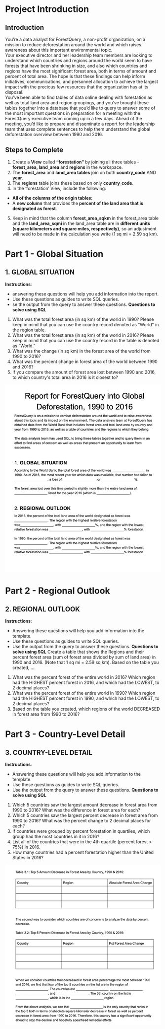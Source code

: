 # Project Introduction
## Introduction
<p>
You’re a data analyst for ForestQuery, a non-profit organization, on a mission to reduce deforestation around the world and which raises awareness about this important environmental topic.</br>
Your executive director and her leadership team members are looking to understand which countries and regions around the world seem to have forests that have been shrinking in size, and also which countries and regions have the most significant forest area, both in terms of amount and percent of total area. The hope is that these findings can help inform initiatives, communications, and personnel allocation to achieve the largest impact with the precious few resources that the organization has at its disposal.</br>
You’ve been able to find tables of data online dealing with forestation as well as total land area and region groupings, and you’ve brought these tables together into a database that you’d like to query to answer some of the most important questions in preparation for a meeting with the ForestQuery executive team coming up in a few days. Ahead of the meeting, you’d like to prepare and disseminate a report for the leadership team that uses complete sentences to help them understand the global deforestation overview between 1990 and 2016.
</p>

## Steps to Complete
1. Create a <strong>View</strong> called <strong>“forestation”</strong> by joining all three tables - <strong>forest_area, land_area</strong> and <strong>regions</strong> in the workspace.
2. The <strong>forest_area</strong> and ****land_area tables**** join on both ****country_code**** AND ****year****.
3. The ****regions**** table joins these based on only ****country_code****.
4. In the ‘forestation’ View, include the following:
* ****All of the columns of the origin tables:****
* A ****new column**** that provides the ****percent of the land area that is designated as forest****.
5. Keep in mind that the column ****forest_area_sqkm**** in the forest_area table and the ****land_area_sqmi**** in the land_area table are in ****different units (square kilometers and square miles, respectively)****, so an adjustment will need to be made in the calculation you write (1 sq mi = 2.59 sq km).

# Part 1 - Global Situation
## 1. GLOBAL SITUATION
__Instructions__:
* answering these questions will help you add information into the report.
* Use these questions as guides to write SQL queries.
* se the output from the query to answer these questions.
__Questions to solve using SQL__
1. What was the total forest area (in sq km) of the world in 1990? Please keep in mind that you can use the country record denoted as “World" in the region table.
2. What was the total forest area (in sq km) of the world in 2016? Please keep in mind that you can use the country record in the table is denoted as “World.”
3. What was the change (in sq km) in the forest area of the world from 1990 to 2016?
4. What was the percent change in forest area of the world between 1990 and 2016?
5. If you compare the amount of forest area lost between 1990 and 2016, to which country's total area in 2016 is it closest to?

![alt text](https://github.com/asifsamy/deforestation-sql/blob/master/images/deforestation1.png "Logo Title Text 1")

# Part 2 - Regional Outlook
## 2. REGIONAL OUTLOOK
__Instructions__:
* Answering these questions will help you add information into the template.
* Use these questions as guides to write SQL queries.
* Use the output from the query to answer these questions.
__Questions to solve using SQL__
Create a table that shows the Regions and their percent forest area (sum of forest area divided by sum of land area) in 1990 and 2016. (Note that 1 sq mi = 2.59 sq km).
Based on the table you created, ....
1. What was the percent forest of the entire world in 2016? Which region had the HIGHEST percent forest in 2016, and which had the LOWEST, to 2 decimal places?
2. What was the percent forest of the entire world in 1990? Which region had the HIGHEST percent forest in 1990, and which had the LOWEST, to 2 decimal places?
3. Based on the table you created, which regions of the world DECREASED in forest area from 1990 to 2016?

# Part 3 - Country-Level Detail
## 3. COUNTRY-LEVEL DETAIL
__Instructions__:
* Answering these questions will help you add information to the template.
* Use these questions as guides to write SQL queries.
* Use the output from the query to answer these questions.
__Questions to solve using SQL__
1. Which 5 countries saw the largest amount decrease in forest area from 1990 to 2016? What was the difference in forest area for each?
2. Which 5 countries saw the largest percent decrease in forest area from 1990 to 2016? What was the percent change to 2 decimal places for each?
3. If countries were grouped by percent forestation in quartiles, which group had the most countries in it in 2016?
4. List all of the countries that were in the 4th quartile (percent forest > 75%) in 2016.
5. How many countries had a percent forestation higher than the United States in 2016?

![alt text](https://github.com/asifsamy/deforestation-sql/blob/master/images/deforestation3.png "Logo Title Text 1")
